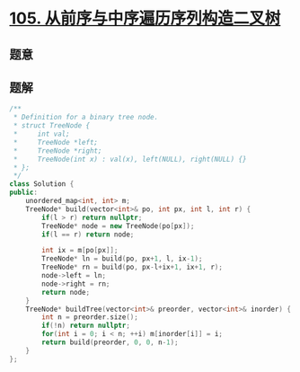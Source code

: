 #  [105. 从前序与中序遍历序列构造二叉树](https://leetcode-cn.com/problems/construct-binary-tree-from-preorder-and-inorder-traversal/)

## 题意



## 题解



```c++
/**
 * Definition for a binary tree node.
 * struct TreeNode {
 *     int val;
 *     TreeNode *left;
 *     TreeNode *right;
 *     TreeNode(int x) : val(x), left(NULL), right(NULL) {}
 * };
 */
class Solution {
public:
    unordered_map<int, int> m;
    TreeNode* build(vector<int>& po, int px, int l, int r) {
        if(l > r) return nullptr;
        TreeNode* node = new TreeNode(po[px]);
        if(l == r) return node;

        int ix = m[po[px]];
        TreeNode* ln = build(po, px+1, l, ix-1);
        TreeNode* rn = build(po, px-l+ix+1, ix+1, r);
        node->left = ln;
        node->right = rn;
        return node;
    }
    TreeNode* buildTree(vector<int>& preorder, vector<int>& inorder) {
        int n = preorder.size();
        if(!n) return nullptr;
        for(int i = 0; i < n; ++i) m[inorder[i]] = i;
        return build(preorder, 0, 0, n-1);
    }
};
```



```python3

```

